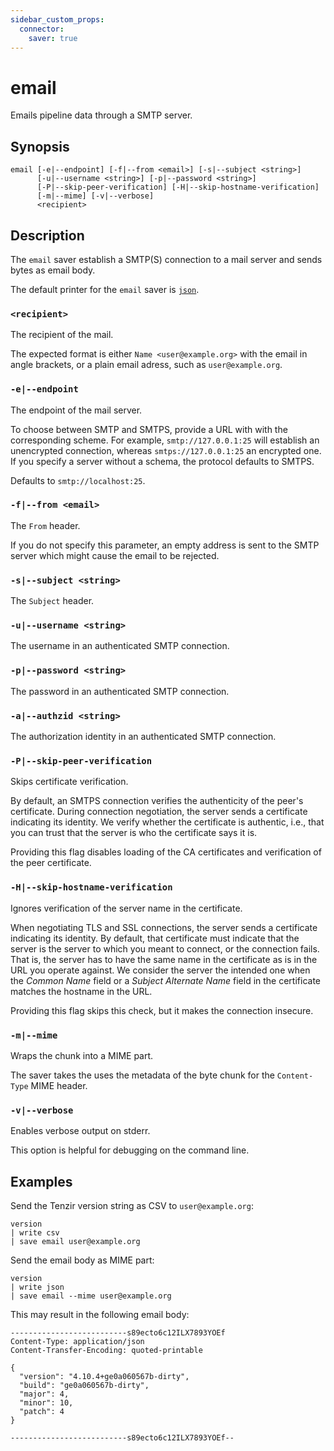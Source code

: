 ```yaml
---
sidebar_custom_props:
  connector:
    saver: true
---
```


# email

Emails pipeline data through a SMTP server.

## Synopsis

```
email [-e|--endpoint] [-f|--from <email>] [-s|--subject <string>]
      [-u|--username <string>] [-p|--password <string>]
      [-P|--skip-peer-verification] [-H|--skip-hostname-verification]
      [-m|--mime] [-v|--verbose]
      <recipient>
```

## Description

The `email` saver establish a SMTP(S) connection to a mail server and sends
bytes as email body.

The default printer for the `email` saver is [`json`](../formats/json.md).

### `<recipient>`

The recipient of the mail.

The expected format is either `Name <user@example.org>` with the email in angle
brackets, or a plain email adress, such as `user@example.org`.

### `-e|--endpoint`

The endpoint of the mail server.

To choose between SMTP and SMTPS, provide a URL with with the corresponding
scheme. For example, `smtp://127.0.0.1:25` will establish an unencrypted
connection, whereas `smtps://127.0.0.1:25` an encrypted one. If you specify a
server without a schema, the protocol defaults to SMTPS.

Defaults to `smtp://localhost:25`.

### `-f|--from <email>`

The `From` header.

If you do not specify this parameter, an empty address is sent to the SMTP
server which might cause the email to be rejected.

### `-s|--subject <string>`

The `Subject` header.

### `-u|--username <string>`

The username in an authenticated SMTP connection.

### `-p|--password <string>`

The password in an authenticated SMTP connection.

### `-a|--authzid <string>`

The authorization identity in an authenticated SMTP connection.

### `-P|--skip-peer-verification`

Skips certificate verification.

By default, an SMTPS connection verifies the authenticity of the peer's
certificate. During connection negotiation, the server sends a certificate
indicating its identity. We verify whether the certificate is authentic,
i.e., that you can trust that the server is who the certificate says it is.

Providing this flag disables loading of the CA certificates and verification of
the peer certificate.

### `-H|--skip-hostname-verification`

Ignores verification of the server name in the certificate.

When negotiating TLS and SSL connections, the server sends a certificate
indicating its identity. By default, that certificate must indicate that the
server is the server to which you meant to connect, or the connection fails.
That is, the server has to have the same name in the certificate as is in the
URL you operate against. We consider the server the intended one when the
*Common Name* field or a *Subject Alternate Name* field in the certificate
matches the hostname in the URL.

Providing this flag skips this check, but it makes the connection insecure.

### `-m|--mime`

Wraps the chunk into a MIME part.

The saver takes the uses the metadata of the byte chunk for the `Content-Type`
MIME header.

### `-v|--verbose`

Enables verbose output on stderr.

This option is helpful for debugging on the command line.

## Examples

Send the Tenzir version string as CSV to `user@example.org`:

```
version
| write csv
| save email user@example.org
```

Send the email body as MIME part:

```
version
| write json
| save email --mime user@example.org
```

This may result in the following email body:

```
--------------------------s89ecto6c12ILX7893YOEf
Content-Type: application/json
Content-Transfer-Encoding: quoted-printable

{
  "version": "4.10.4+ge0a060567b-dirty",
  "build": "ge0a060567b-dirty",
  "major": 4,
  "minor": 10,
  "patch": 4
}

--------------------------s89ecto6c12ILX7893YOEf--
```
